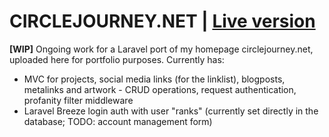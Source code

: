 # CIRCLEJOURNEY.NET | [Live version](https://rebuild.circlejourney.net)

 **[WIP]** Ongoing work for a Laravel port of my homepage circlejourney.net, uploaded here for portfolio purposes. Currently has:
- MVC for projects, social media links (for the linklist), blogposts, metalinks and artwork - CRUD operations, request authentication, profanity filter middleware
- Laravel Breeze login auth with user "ranks" (currently set directly in the database; TODO: account management form)
